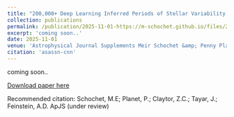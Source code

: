 ```yaml
---
title: "200,000+ Deep Learning Inferred Periods of Stellar Variability from The All-Sky Automated Survey for Supernovae "
collection: publications
permalink: /publication/2025-11-01-https://m-schochet.github.io/files/2509.14423v1.pdf
excerpt: 'coming soon..'
date: 2025-11-01
venue: 'Astrophysical Journal Supplements Meir Schochet &amp; Penny Planet et al 2025 ApJS (under review).'
citation: 'asassn-cnn'
---
```

coming soon..

[Download paper here](https://m-schochet.github.io/files/2509.14423v1.pdf)

Recommended citation: Schochet, M.E; Planet, P.; Claytor, Z.C.; Tayar, J.; Feinstein, A.D. ApJS (under review)